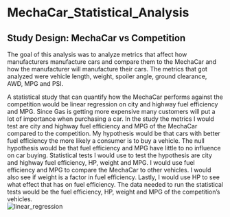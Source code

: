 # MechaCar_Statistical_Analysis

## Study Design: MechaCar vs Competition

The goal of this analysis was to analyze metrics that affect how manufacturers manufacture cars and compare them to the MechaCar and how the manufacturer will manufacture their cars.  The metrics that got analyzed were vehicle length, weight, spoiler angle, ground clearance, AWD, MPG and PSI.

A statistical study that can quantify how the MechaCar performs against the competition would be linear regression on city and highway fuel efficiency and MPG.  Since Gas is getting more expensive many customers will put a lot of importance when purchasing a car.  In the study the metrics I would test are city and highway fuel efficiency and MPG of the MechaCar compared to the competition.  My hypothesis would be that cars with better fuel efficiency the more likely a consumer is to buy a vehicle.  The null hypothesis would be that fuel efficiency and MPG have little to no influence on car buying.   Statistical tests I would use to test the hypothesis are city and highway fuel efficiency, HP, weight and MPG.  I would use fuel efficiency and MPG to compare the MechaCar to other vehicles.  I would also see if weight is a factor in fuel efficiency.  Lastly, I would use HP to see what effect that has on fuel efficiency.  The data needed to run the statistical tests would be the fuel efficiency, HP, weight and MPG of the competition’s vehicles.             
![linear_regression](https://user-images.githubusercontent.com/92127589/151477349-aee5258f-a220-4c2a-8346-f4632b6781b8.PNG)
